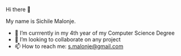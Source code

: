 Hi there 👋

My name is Sichile Malonje.

- 🌱 I’m currrently in my 4th year of my Computer Science Degree
- 👯 I’m looking to collaborate on any project
- 📫 How to reach me: s.malonje@gmail.com

